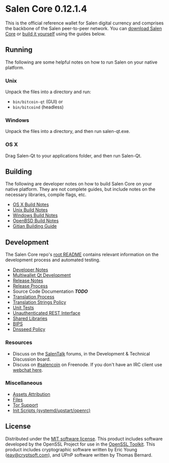 Salen Core 0.12.1.4
=====================

This is the official reference wallet for Salen digital currency and comprises the backbone of the Salen peer-to-peer network. You can [download Salen Core](https://www.salen.org/downloads/) or [build it yourself](#building) using the guides below.

Running
---------------------
The following are some helpful notes on how to run Salen on your native platform.

### Unix

Unpack the files into a directory and run:

- `bin/bitcoin-qt` (GUI) or
- `bin/bitcoind` (headless)

### Windows

Unpack the files into a directory, and then run salen-qt.exe.

### OS X

Drag Salen-Qt to your applications folder, and then run Salen-Qt.

Building
---------------------
The following are developer notes on how to build Salen Core on your native platform. They are not complete guides, but include notes on the necessary libraries, compile flags, etc.

- [OS X Build Notes](build-osx.md)
- [Unix Build Notes](build-unix.md)
- [Windows Build Notes](build-windows.md)
- [OpenBSD Build Notes](build-openbsd.md)
- [Gitian Building Guide](gitian-building.md)

Development
---------------------
The Salen Core repo's [root README](/README.md) contains relevant information on the development process and automated testing.

- [Developer Notes](developer-notes.md)
- [Multiwallet Qt Development](multiwallet-qt.md)
- [Release Notes](release-notes.md)
- [Release Process](release-process.md)
- Source Code Documentation ***TODO***
- [Translation Process](translation_process.md)
- [Translation Strings Policy](translation_strings_policy.md)
- [Unit Tests](unit-tests.md)
- [Unauthenticated REST Interface](REST-interface.md)
- [Shared Libraries](shared-libraries.md)
- [BIPS](bips.md)
- [Dnsseed Policy](dnsseed-policy.md)

### Resources
* Discuss on the [SalenTalk](https://salentalk.org/) forums, in the Development & Technical Discussion board.
* Discuss on [#salencoin](http://webchat.freenode.net/?channels=salencoin) on Freenode. If you don't have an IRC client use [webchat here](http://webchat.freenode.net/?channels=salencoin).

### Miscellaneous
- [Assets Attribution](assets-attribution.md)
- [Files](files.md)
- [Tor Support](tor.md)
- [Init Scripts (systemd/upstart/openrc)](init.md)

License
---------------------
Distributed under the [MIT software license](http://www.opensource.org/licenses/mit-license.php).
This product includes software developed by the OpenSSL Project for use in the [OpenSSL Toolkit](https://www.openssl.org/). This product includes
cryptographic software written by Eric Young ([eay@cryptsoft.com](mailto:eay@cryptsoft.com)), and UPnP software written by Thomas Bernard.
